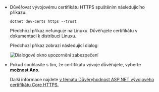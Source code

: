 * Důvěřovat vývojovému certifikátu HTTPS spuštěním následujícího příkazu:

  ```dotnetcli
  dotnet dev-certs https --trust
  ```
  
  Předchozí příkaz nefunguje na Linuxu. Důvěřujete certifikátu v dokumentaci k distribuci Linuxu.

  Předchozí příkaz zobrazí následující dialog:

  ![Dialogové okno upozornění zabezpečení](~/getting-started/_static/cert.png)

* Pokud souhlasíte s tím, že certifikátu vývoje důvěřujete, vyberte **možnost Ano.**

  Další informace najdete [v tématu Důvěryhodnost ASP.NET vývojového certifikátu Core HTTPS.](xref:security/enforcing-ssl#trust-the-aspnet-core-https-development-certificate-on-windows-and-macos)
  
